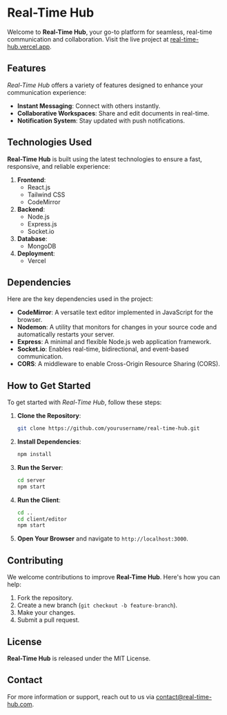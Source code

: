 # Real-Time Hub

Welcome to **Real-Time Hub**, your go-to platform for seamless, real-time communication and collaboration. Visit the live project at [real-time-hub.vercel.app](https://real-time-hub.vercel.app).

## Features

*Real-Time Hub* offers a variety of features designed to enhance your communication experience:

* **Instant Messaging**: Connect with others instantly.
* **Collaborative Workspaces**: Share and edit documents in real-time.
* **Notification System**: Stay updated with push notifications.

## Technologies Used

**Real-Time Hub** is built using the latest technologies to ensure a fast, responsive, and reliable experience:

1. **Frontend**:
    - React.js
    - Tailwind CSS
    - CodeMirror
2. **Backend**:
    - Node.js
    - Express.js
    - Socket.io
3. **Database**:
    - MongoDB
4. **Deployment**:
    - Vercel

## Dependencies

Here are the key dependencies used in the project:

* **CodeMirror**: A versatile text editor implemented in JavaScript for the browser.
* **Nodemon**: A utility that monitors for changes in your source code and automatically restarts your server.
* **Express**: A minimal and flexible Node.js web application framework.
* **Socket.io**: Enables real-time, bidirectional, and event-based communication.
* **CORS**: A middleware to enable Cross-Origin Resource Sharing (CORS).

## How to Get Started

To get started with *Real-Time Hub*, follow these steps:

1. **Clone the Repository**:
    ```bash
    git clone https://github.com/yourusername/real-time-hub.git
    ```
2. **Install Dependencies**:
    ```bash
    npm install
    ```

3. **Run the Server**:
    ```bash
    cd server
    npm start
    ```

4. **Run the Client**:
    ```bash
    cd ..
    cd client/editor
    npm start
    ```

5. **Open Your Browser** and navigate to `http://localhost:3000`.


## Contributing

We welcome contributions to improve **Real-Time Hub**. Here's how you can help:

1. Fork the repository.
2. Create a new branch (`git checkout -b feature-branch`).
3. Make your changes.
4. Submit a pull request.

## License

**Real-Time Hub** is released under the MIT License.

## Contact

For more information or support, reach out to us via [contact@real-time-hub.com](mailto:contact@real-time-hub.com).
